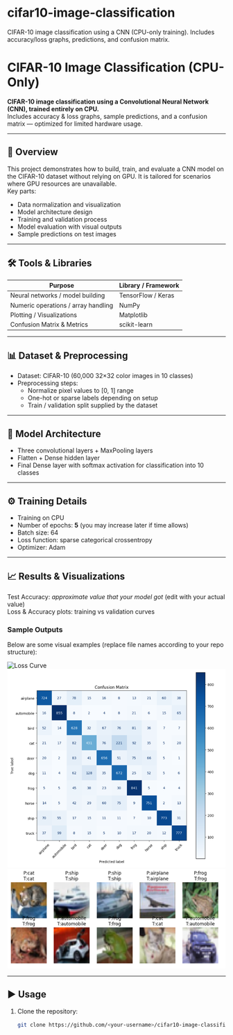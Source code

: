 # cifar10-image-classification
CIFAR-10 image classification using a CNN (CPU-only training). Includes accuracy/loss graphs, predictions, and confusion matrix.
# CIFAR-10 Image Classification (CPU-Only)

**CIFAR-10 image classification using a Convolutional Neural Network (CNN), trained entirely on CPU.**  
Includes accuracy & loss graphs, sample predictions, and a confusion matrix — optimized for limited hardware usage.

---

## 📝 Overview

This project demonstrates how to build, train, and evaluate a CNN model on the CIFAR-10 dataset without relying on GPU. It is tailored for scenarios where GPU resources are unavailable.  
Key parts:

- Data normalization and visualization  
- Model architecture design  
- Training and validation process  
- Model evaluation with visual outputs  
- Sample predictions on test images  

---

## 🛠 Tools & Libraries

| Purpose | Library / Framework |
|---|---|
| Neural networks / model building | TensorFlow / Keras |
| Numeric operations / array handling | NumPy |
| Plotting / Visualizations | Matplotlib |
| Confusion Matrix & Metrics | scikit-learn |

---

## 📊 Dataset & Preprocessing

- Dataset: CIFAR-10 (60,000 32×32 color images in 10 classes)  
- Preprocessing steps:
  - Normalize pixel values to [0, 1] range  
  - One-hot or sparse labels depending on setup  
  - Train / validation split supplied by the dataset

---

## 🧠 Model Architecture

- Three convolutional layers + MaxPooling layers  
- Flatten + Dense hidden layer  
- Final Dense layer with softmax activation for classification into 10 classes

---

## ⚙ Training Details

- Training on CPU  
- Number of epochs: **5** (you may increase later if time allows)  
- Batch size: 64  
- Loss function: sparse categorical crossentropy  
- Optimizer: Adam  

---

## 📈 Results & Visualizations

Test Accuracy: *approximate value that your model got* (edit with your actual value)  
Loss & Accuracy plots: training vs validation curves  

### Sample Outputs

Below are some visual examples (replace file names according to your repo structure):

![Loss Curve](sample_outputs/loss%20curve.png)
![Confusion Matrix](sample_outputs/confusion%20matrix.png)
![Sample Output on Testing](sample_outputs/sample%20output%20on%20testing.png)

---

## ▶ Usage

1. Clone the repository:

   ```bash
   git clone https://github.com/<your-username>/cifar10-image-classification.git

